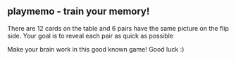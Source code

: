 ## playmemo - train your memory!
There are 12 cards on the table and 6 pairs have the same picture on the flip side.
Your goal is to reveal each pair as quick as possible

Make your brain work in this good known game! Good luck :)
